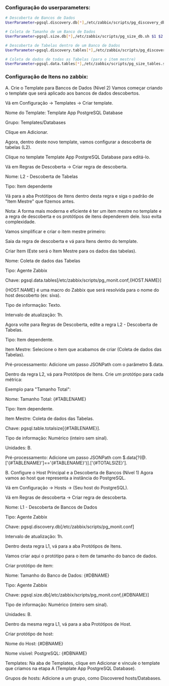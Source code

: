 ### Configuração do userparameters:

```bash
# Descoberta de Bancos de Dados
UserParameter=pgsql.discovery.db[*],/etc/zabbix/scripts/pg_discovery_db.sh $1

# Coleta de Tamanho de um Banco de Dados
UserParameter=pgsql.size.db[*],/etc/zabbix/scripts/pg_size_db.sh $1 $2

# Descoberta de Tabelas dentro de um Banco de Dados
UserParameter=pgsql.discovery.tables[*],/etc/zabbix/scripts/pg_discovery_tables.sh $1 $2

# Coleta de dados de todas as Tabelas (para o item mestre)
UserParameter=pgsql.data.tables[*],/etc/zabbix/scripts/pg_size_tables.sh $1 $2

```


### Configuração de Itens no zabbix:

A. Crie o Template para Bancos de Dados (Nível 2)
Vamos começar criando o template que será aplicado aos bancos de dados descobertos.

Vá em Configuração → Templates → Criar template.

Nome do Template: Template App PostgreSQL Database

Grupo: Templates/Databases

Clique em Adicionar.

Agora, dentro deste novo template, vamos configurar a descoberta de tabelas (L2).

Clique no template Template App PostgreSQL Database para editá-lo.

Vá em Regras de Descoberta → Criar regra de descoberta.

Nome: L2 - Descoberta de Tabelas

Tipo: Item dependente

Vá para a aba Protótipos de Itens dentro desta regra e siga o padrão de "Item Mestre" que fizemos antes.

Nota: A forma mais moderna e eficiente é ter um item mestre no template e a regra de descoberta e os protótipos de itens dependerem dele. Isso evita complexidade.

Vamos simplificar e criar o item mestre primeiro:

Saia da regra de descoberta e vá para Itens dentro do template.

Criar Item (Este será o Item Mestre para os dados das tabelas).

Nome: Coleta de dados das Tabelas

Tipo: Agente Zabbix

Chave: pgsql.data.tables[/etc/zabbix/scripts/pg_monit.conf,{HOST.NAME}]

{HOST.NAME} é uma macro do Zabbix que será resolvida para o nome do host descoberto (ex: siva).

Tipo de informação: Texto.

Intervalo de atualização: 1h.

Agora volte para Regras de Descoberta, edite a regra L2 - Descoberta de Tabelas.

Tipo: Item dependente.

Item Mestre: Selecione o item que acabamos de criar (Coleta de dados das Tabelas).

Pré-processamento: Adicione um passo JSONPath com o parâmetro $.data.

Dentro da regra L2, vá para Protótipos de Itens. Crie um protótipo para cada métrica:

Exemplo para "Tamanho Total":

Nome: Tamanho Total: {#TABLENAME}

Tipo: Item dependente.

Item Mestre: Coleta de dados das Tabelas.

Chave: pgsql.table.totalsize[{#TABLENAME}].

Tipo de informação: Numérico (inteiro sem sinal).

Unidades: B.

Pré-processamento: Adicione um passo JSONPath com $.data[?(@.['{#TABLENAME}']=='{#TABLENAME}')].['{#TOTALSIZE}'].

B. Configure o Host Principal e a Descoberta de Bancos (Nível 1)
Agora vamos ao host que representa a instância do PostgreSQL.

Vá em Configuração → Hosts → (Seu host do PostgreSQL).

Vá em Regras de descoberta → Criar regra de descoberta.

Nome: L1 - Descoberta de Bancos de Dados

Tipo: Agente Zabbix

Chave: pgsql.discovery.db[/etc/zabbix/scripts/pg_monit.conf]

Intervalo de atualização: 1h.

Dentro desta regra L1, vá para a aba Protótipos de Itens.

Vamos criar aqui o protótipo para o item de tamanho do banco de dados.

Criar protótipo de item:

Nome: Tamanho do Banco de Dados: {#DBNAME}

Tipo: Agente Zabbix

Chave: pgsql.size.db[/etc/zabbix/scripts/pg_monit.conf,{#DBNAME}]

Tipo de informação: Numérico (inteiro sem sinal).

Unidades: B.

Dentro da mesma regra L1, vá para a aba Protótipos de Host.

Criar protótipo de host:

Nome do Host: {#DBNAME}

Nome visível: PostgreSQL: {#DBNAME}

Templates: Na aba de Templates, clique em Adicionar e vincule o template que criamos na etapa A (Template App PostgreSQL Database).

Grupos de hosts: Adicione a um grupo, como Discovered hosts/Databases.

